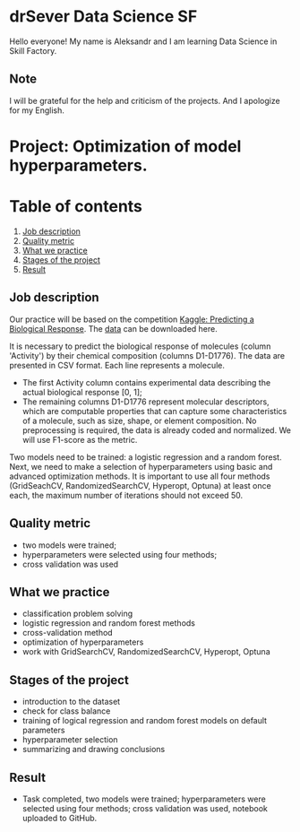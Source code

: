 # drSever Data Science SF
Hello everyone! My name is Aleksandr and I am learning Data Science in Skill Factory.
## Note
I will be grateful for the help and criticism of the projects. And I apologize for my English.

# Project: Optimization of model hyperparameters.
# Table of contents
1. [Job description](https://github.com/drSever/drSever_data_science/tree/main/Learning_projects/project_5#Job-description)
2. [Quality metric](https://github.com/drSever/drSever_data_science/tree/main/Learning_projects/project_5#Quality-metric)
3. [What we practice](https://github.com/drSever/drSever_data_science/tree/main/Learning_projects/project_5#What-we-practice)
4. [Stages of the project](https://github.com/drSever/drSever_data_science/tree/main/Learning_projects/project_5#Stages-of-the-project)
5. [Result](https://github.com/drSever/drSever_data_science/tree/main/Learning_projects/project_5#Result)

## Job description

Our practice will be based on the competition [Kaggle: Predicting a Biological Response](https://www.kaggle.com/c/bioresponse). 
The [data](https://lms.skillfactory.ru/assets/courseware/v1/9f2add5bca59f8c4df927432d605fff3/asset-v1:SkillFactory+DST-3.0+28FEB2021+type@asset+block/_train_sem09__1_.zip) can be downloaded here. 

It is necessary to predict the biological response of molecules (column 'Activity') by their chemical composition (columns D1-D1776).
The data are presented in CSV format.  Each line represents a molecule. 
- The first Activity column contains experimental data describing the actual biological response [0, 1]; 
- The remaining columns D1-D1776 represent molecular descriptors, which are computable properties that can capture some characteristics of a molecule, such as size, shape, or element composition.
No preprocessing is required, the data is already coded and normalized. We will use F1-score as the metric.   

Two models need to be trained: a logistic regression and a random forest. Next, we need to make a selection of hyperparameters using basic and advanced optimization methods. It is important to use all four methods (GridSeachCV, RandomizedSearchCV, Hyperopt, Optuna) at least once each, the maximum number of iterations should not exceed 50.  

## Quality metric

- two models were trained; 
- hyperparameters were selected using four methods; 
- cross validation was used

## What we practice

- classification problem solving
- logistic regression and random forest methods
- cross-validation method
- optimization of hyperparameters
- work with GridSearchCV, RandomizedSearchCV, Hyperopt, Optuna

## Stages of the project

- introduction to the dataset
- check for class balance
- training of logical regression and random forest models on default parameters
- hyperparameter selection
- summarizing and drawing conclusions

## Result

- Task completed, two models were trained; hyperparameters were selected using four methods; cross validation was used, notebook uploaded to GitHub.


